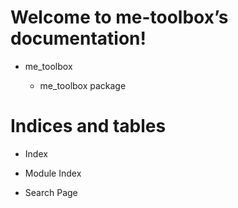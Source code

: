 <!-- me-toolbox documentation master file, created by
sphinx-quickstart on Mon Apr 19 20:58:55 2021.
You can adapt this file completely to your liking, but it should at least
contain the root `toctree` directive. -->
# Welcome to me-toolbox’s documentation!


* me_toolbox


    * me_toolbox package


# Indices and tables


* Index


* Module Index


* Search Page
